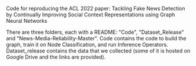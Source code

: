 Code for reproducing the ACL 2022 paper: Tackling Fake News Detection by Continually Improving Social Context Representations using Graph Neural Networks

There are three folders, each with a README: "Code", "Dataset_Release" and "News-Media-Reliability-Master". Code contains the code to build the graph, train it on Node Classification, and run Inference Operators. Dataset_release contains the data that we collected (some of it is hosted on Google Drive and the links are provided).
